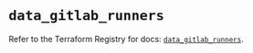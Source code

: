 # `data_gitlab_runners`

Refer to the Terraform Registry for docs: [`data_gitlab_runners`](https://registry.terraform.io/providers/gitlabhq/gitlab/18.1.1/docs/data-sources/runners).
